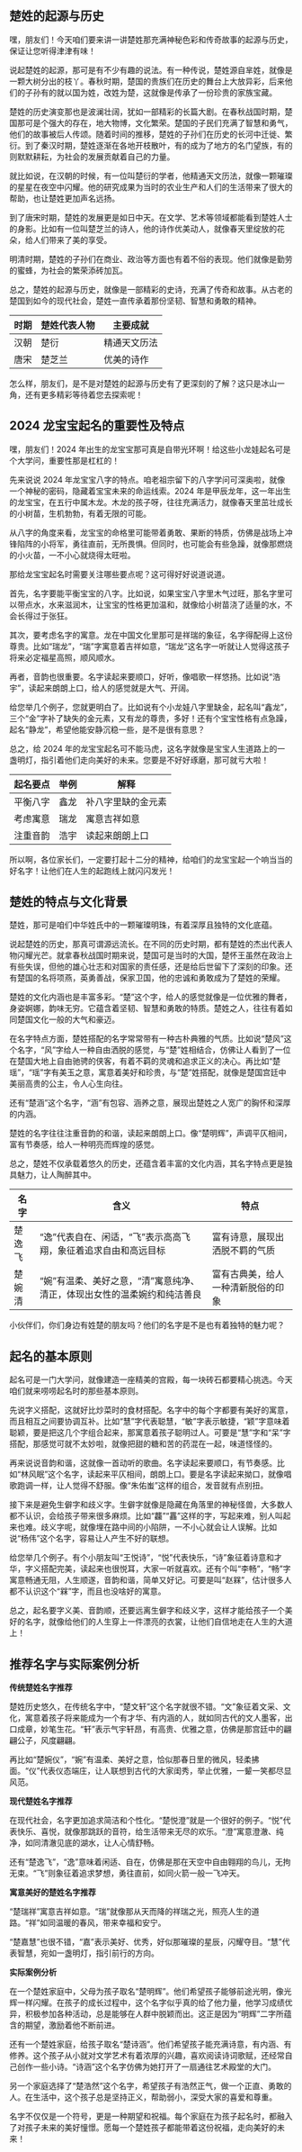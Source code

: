 ## 楚姓的起源与历史

嘿，朋友们！今天咱们要来讲一讲楚姓那充满神秘色彩和传奇故事的起源与历史，保证让您听得津津有味！

说起楚姓的起源，那可是有不少有趣的说法。有一种传说，楚姓源自芈姓，就像是一颗大树分出的枝丫。春秋时期，楚国的贵族们在历史的舞台上大放异彩，后来他们的子孙有的就以国为姓，改姓为楚，这就像是传承了一份珍贵的家族宝藏。

楚姓的历史演变那也是波澜壮阔，犹如一部精彩的长篇大剧。在春秋战国时期，楚国那可是个强大的存在，地大物博，文化繁荣。楚国的子民们充满了智慧和勇气，他们的故事被后人传颂。随着时间的推移，楚姓的子孙们在历史的长河中迁徙、繁衍。到了秦汉时期，楚姓逐渐在各地开枝散叶，有的成为了地方的名门望族，有的则默默耕耘，为社会的发展贡献着自己的力量。

就比如说，在汉朝的时候，有一位叫楚衍的学者，他精通天文历法，就像一颗璀璨的星星在夜空中闪耀。他的研究成果为当时的农业生产和人们的生活带来了很大的帮助，也让楚姓更加声名远扬。

到了唐宋时期，楚姓的发展更是如日中天。在文学、艺术等领域都能看到楚姓人士的身影。比如有一位叫楚芝兰的诗人，他的诗作优美动人，就像春天里绽放的花朵，给人们带来了美的享受。

明清时期，楚姓的子孙们在商业、政治等方面也有着不俗的表现。他们就像是勤劳的蜜蜂，为社会的繁荣添砖加瓦。

总之，楚姓的起源与历史，就像是一部精彩的史诗，充满了传奇和故事。从古老的楚国到如今的现代社会，楚姓一直传承着那份坚韧、智慧和勇敢的精神。

|时期|楚姓代表人物|主要成就|
|----|----|----|
|汉朝|楚衍|精通天文历法|
|唐宋|楚芝兰|优美的诗作|

怎么样，朋友们，是不是对楚姓的起源与历史有了更深刻的了解？这只是冰山一角，还有更多精彩等待着您去探索呢！ 
## 2024 龙宝宝起名的重要性及特点

嘿，朋友们！2024 年出生的龙宝宝那可真是自带光环啊！给这些小龙娃起名可是个大学问，重要性那是杠杠的！

先来说说 2024 年龙宝宝八字的特点。咱老祖宗留下的八字学问可深奥啦，就像一个神秘的密码，隐藏着宝宝未来的命运线索。2024 年是甲辰龙年，这一年出生的龙宝宝，在五行中属木龙。木龙的孩子呀，往往充满活力，就像春天里茁壮成长的小树苗，生机勃勃，有着无限的可能。

从八字的角度来看，龙宝宝的命格里可能带着勇敢、果断的特质，仿佛是战场上冲锋陷阵的小将军，勇往直前，无所畏惧。但同时，也可能会有些急躁，就像那燃烧的小火苗，一不小心就烧得太旺啦。

那给龙宝宝起名时需要关注哪些要点呢？这可得好好说道说道。

首先，名字要能平衡宝宝的八字。比如说，如果宝宝八字里木气过旺，那名字里可以带点水，水来滋润木，让宝宝的性格更加温和，就像给小树苗浇了适量的水，不会长得过于张狂。

其次，要考虑名字的寓意。龙在中国文化里那可是祥瑞的象征，名字得配得上这份尊贵。比如“瑞龙”，“瑞”字寓意着吉祥如意，“瑞龙”这名字一听就让人觉得这孩子将来必定福星高照，顺风顺水。

再者，音韵也很重要。名字读起来要顺口，好听，像唱歌一样悠扬。比如说“浩宇”，读起来朗朗上口，给人的感觉就是大气、开阔。

给您举几个例子，您就更明白了。比如说有个小龙娃八字里缺金，起名叫“鑫龙”，三个“金”字补了缺失的金元素，又有龙的尊贵，多好！还有个宝宝性格有点急躁，起名“静龙”，希望他能安静沉稳一些，是不是很有意思？

总之，给 2024 年的龙宝宝起名可不能马虎，这名字就像是宝宝人生道路上的一盏明灯，指引着他们走向美好的未来。您要是不好好琢磨，那可就亏大啦！

| 起名要点 | 举例 | 解释 |
| --- | --- | --- |
| 平衡八字 | 鑫龙 | 补八字里缺的金元素 |
| 考虑寓意 | 瑞龙 | 寓意吉祥如意 |
| 注重音韵 | 浩宇 | 读起来朗朗上口 |

所以啊，各位家长们，一定要打起十二分的精神，给咱们的龙宝宝起一个响当当的好名字！让他们在人生的起跑线上就闪闪发光！ 
## 楚姓的特点与文化背景

楚姓，那可是咱们中华姓氏中的一颗璀璨明珠，有着深厚且独特的文化底蕴。

说起楚姓的历史，那真可谓源远流长。在不同的历史时期，都有楚姓的杰出代表人物闪耀光芒。就拿春秋战国时期来说，楚国可是当时的大国，楚怀王虽然在政治上有些失误，但他的雄心壮志和对国家的责任感，还是给后世留下了深刻的印象。还有楚国的名将项燕，英勇善战，保家卫国，他的忠诚和勇敢成为了楚姓的荣耀。

楚姓的文化内涵也是丰富多彩。“楚”这个字，给人的感觉就像是一位优雅的舞者，身姿婀娜，韵味无穷。它蕴含着坚韧、智慧和勇敢的特质。楚姓之人，往往有着如同楚国文化一般的大气和豪迈。

在名字特点方面，楚姓搭配的名字常常带有一种古朴典雅的气质。比如说“楚风”这个名字，“风”字给人一种自由洒脱的感觉，与“楚”姓相结合，仿佛让人看到了一位在楚国大地上自由驰骋的侠客，有着不羁的灵魂和追求正义的决心。再比如“楚瑶”，“瑶”字有美玉之意，寓意着美好和珍贵，与“楚”姓搭配，就像是楚国宫廷中美丽高贵的公主，令人心生向往。

还有“楚涵”这个名字，“涵”有包容、涵养之意，展现出楚姓之人宽广的胸怀和深厚的内涵。

楚姓的名字往往注重音韵的和谐，读起来朗朗上口。像“楚明辉”，声调平仄相间，富有节奏感，给人一种明亮而辉煌的感觉。

总之，楚姓不仅承载着悠久的历史，还蕴含着丰富的文化内涵，其名字特点更是独具魅力，让人陶醉其中。

|名字|含义|特点|
|----|----|----|
|楚逸飞|“逸”代表自在、闲适，“飞”表示高高飞翔，象征着追求自由和高远目标|富有诗意，展现出洒脱不羁的气质|
|楚婉清|“婉”有温柔、美好之意，“清”寓意纯净、清正，体现出女性的温柔婉约和纯洁善良|富有古典美，给人一种清新脱俗的印象|

小伙伴们，你们身边有姓楚的朋友吗？他们的名字是不是也有着独特的魅力呢？
## 起名的基本原则

起名可是一门大学问，就像建造一座精美的宫殿，每一块砖石都要精心挑选。今天咱们就来唠唠起名时的那些基本原则。

先说字义搭配，这就好比炒菜时的食材搭配。名字中的每个字都要有美好的寓意，而且相互之间要协调互补。比如“慧”字代表聪慧，“敏”字表示敏捷，“颖”字意味着聪颖，要是把这几个字组合起来，那寓意着孩子聪明过人。可要是“慧”字和“呆”字搭配，那感觉可就不太妙啦，就像把甜的糖和苦的药混在一起，味道怪怪的。

再来说说音韵和谐，这就像一首动听的歌曲。名字读起来要顺口，有节奏感。比如“林风眠”这个名字，读起来平仄相间，朗朗上口。要是名字读起来拗口，就像唱歌跑调一样，让人觉得不舒服。像“朱佑蚩”这样的组合，发音就有点别扭。

接下来是避免生僻字和歧义字。生僻字就像是隐藏在角落里的神秘怪兽，大多数人都不认识，会给孩子带来很多麻烦。比如“龘”“靐”这样的字，写起来难，别人叫起来也难。歧义字呢，就像埋在路中间的小陷阱，一不小心就会让人误解。比如说“杨伟”这个名字，容易让人产生不好的联想。

给您举几个例子。有个小朋友叫“王悦诗”，“悦”代表快乐，“诗”象征着诗意和才华，字义搭配完美，读起来也很悦耳，大家一听就喜欢。还有个叫“李畅”，“畅”字寓意畅通无阻，人生顺遂，音韵和谐，简单又好记。可要是叫“赵槑”，估计很多人都不认识这个“槑”字，而且也没啥好的寓意。

总之，起名要字义美、音韵顺，还要远离生僻字和歧义字，这样才能给孩子一个美好的名字，就像给他们的人生穿上一件漂亮的衣裳，让他们自信地走在人生的大道上！ 
## 推荐名字与实际案例分析

**传统楚姓名字推荐**

楚姓历史悠久，在传统名字中，“楚文轩”这个名字就很不错。“文”象征着文采、文化，寓意着孩子将来能成为一个有才华、有内涵的人，就如同古代的文人墨客，出口成章，妙笔生花。“轩”表示气宇轩昂，有高贵、优雅之意，仿佛是那宫廷中的翩翩公子，风度翩翩。

再比如“楚婉仪”，“婉”有温柔、美好之意，恰似那春日里的微风，轻柔拂面。“仪”代表仪态端庄，让人联想到古代的大家闺秀，举止优雅，一颦一笑都尽显风范。

**现代楚姓名字推荐**

在现代社会，名字更加追求简洁和个性化。“楚悦澄”就是一个很好的例子。“悦”代表快乐、喜悦，就像那跳跃的音符，给生活带来无尽的欢乐。“澄”寓意澄澈、纯净，如同清澈见底的湖水，让人心情舒畅。

还有“楚逸飞”，“逸”意味着闲适、自在，仿佛是那在天空中自由翱翔的鸟儿，无拘无束。“飞”则象征着追求梦想，勇往直前，如同火箭一般一飞冲天。

**寓意美好的楚姓名字推荐**

“楚瑞祥”寓意吉祥如意。“瑞”就像那从天而降的祥瑞之光，照亮人生的道路。“祥”如同温暖的春风，带来幸福和安宁。

“楚嘉慧”也很不错，“嘉”表示美好、优秀，好似那璀璨的星辰，闪耀夺目。“慧”代表智慧，宛如一盏明灯，指引前行的方向。

**实际案例分析**

在一个楚姓家庭中，父母为孩子取名“楚明辉”。他们希望孩子能够前途光明，像光辉一样闪耀。在孩子的成长过程中，这个名字似乎真的给了他力量，他学习成绩优异，积极参加各种活动，总是能够在人群中脱颖而出。这正是因为“明辉”二字所蕴含的期望，激励着他不断前进。

还有一个楚姓家庭，给孩子取名“楚诗涵”。他们希望孩子能充满诗意，有内涵、有修养。这个孩子从小就对文学艺术有着浓厚的兴趣，喜欢阅读诗词歌赋，还经常自己创作一些小诗。“诗涵”这个名字仿佛为她打开了一扇通往艺术殿堂的大门。

另一个家庭选择了“楚浩然”这个名字，希望孩子有浩然正气，做一个正直、勇敢的人。在生活中，这个孩子总是坚持正义，帮助弱小，深受大家的喜爱和尊重。

名字不仅仅是一个符号，更是一种期望和祝福。每个家庭在为孩子起名时，都融入了对孩子未来的美好憧憬。愿每一个楚姓孩子都能带着这份祝福，走向美好的未来！ 